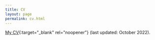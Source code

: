 ```yaml
---
title: CV
layout: page
permalink: cv.html
---
```


[My CV](assets/wikle-cv.pdf){:target="_blank" rel="noopener"} (last updated: October 2022).
